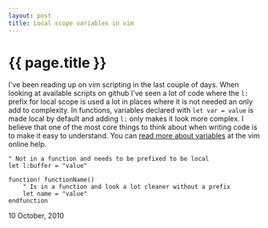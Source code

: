 ```yaml
---
layout: post
title: Local scope variables in vim
---
```


{{ page.title }}
================

I've been reading up on vim scripting in the last couple of days. When looking at available scripts on github I've seen a lot of code where the `l:` prefix for local scope is used a lot in places where it is not needed an only add to complexity. In functions, variables declared with `let var = value` is made local by default and adding `l:` only makes it look more complex. I believe that one of the most core things to think about when writing code is to make it easy to understand. You can [read more about variables](http://vimdoc.sourceforge.net/htmldoc/eval.html#internal-variables) at the vim online help.

	" Not in a function and needs to be prefixed to be local
	let l:buffer = "value"

	function! functionName()
		" Is in a function and look a lot cleaner without a prefix
		let name = "value"
	endfunction

<p class="date">10 October, 2010</p>
